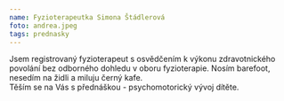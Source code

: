 ```yaml
---
name: Fyzioterapeutka Simona Štádlerová 
foto: andrea.jpeg
tags: prednasky
---
```


Jsem registrovaný fyzioterapeut s osvědčením k výkonu zdravotnického povolání bez odborného dohledu v oboru fyzioterapie. 
Nosím barefoot, nesedím na židli a miluju černý kafe.<br>
Těším se na Vás s přednáškou - psychomotorický vývoj dítěte.